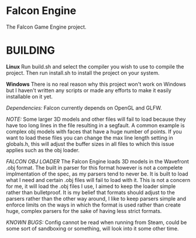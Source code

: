 # Falcon Engine
The Falcon Game Engine project.

BUILDING
========
**Linux**
Run build.sh and select the compiler you wish to use to compile the project.
Then run install.sh to install the project on your system.

**Windows**
There is no real reason why this project won't work on Windows but I haven't
written any scripts or made any efforts to make it easily installable on it yet.

*Dependencies:*
Falcon currently depends on OpenGL and GLFW.

*NOTE:*
Some larger 3D models and other files will fail to load because they have
too long lines in the file resulting in a segfault. A common example is
complex obj models with faces that have a huge number of points. If you
want to load these files you can change the max line length setting in
globals.h, this will adjust the buffer sizes in all files to which this
issue applies such as the obj loader.

*FALCON OBJ LOADER*
The Falcon Engine loads 3D models in the Wavefront .obj format.
The built in parser for this format however is not a compelete
implmentation of the spec, as my parsers tend to never be. It is
built to load what I need and certain .obj files will fail to load
with it. This is not a concern for me, it will load the .obj files
I use, I aimed to keep the loader simple rather than bulletproof.
It is my belief that formats should adjust to the parsers rather
than the other way around, I like to keep parsers simple and
enforce limits on the ways in which the format is used rather than
create huge, complex parsers for the sake of having less strict
formats.

*KNOWN BUGS:*
Config cannot be read when running from Steam, could be some sort of
sandboxing or something, will look into it some other time.
